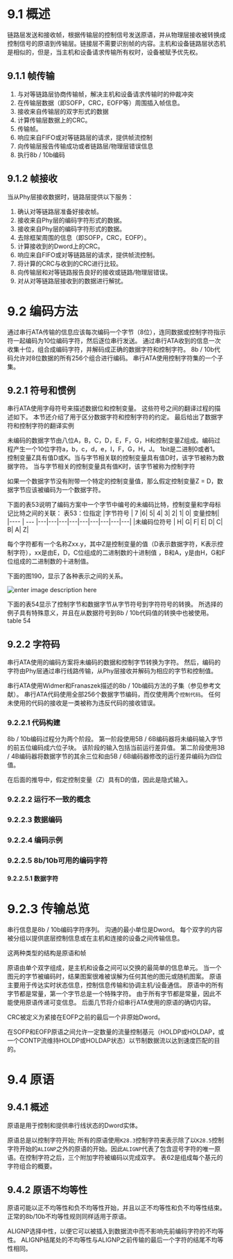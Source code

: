 # 9.1 概述
链路层发送和接收帧，根据传输层的控制信号发送原语，并从物理层接收被转换成控制信号的原语到传输层。链接层不需要识别帧的内容。主机和设备链路层状态机是相似的，但是，当主机和设备请求传输所有权时，设备被赋予优先权。


## 9.1.1 帧传输
1. 与对等链路层协商传输帧，解决主机和设备请求传输时的仲裁冲突
2. 在传输层数据（即SOFP，CRC，EOFP等）周围插入帧信息。
3. 接收来自传输层的双字形式的数据
4. 计算传输层数据上的CRC。
5. 传输帧。
6. 响应来自FIFO或对等链路层的请求，提供帧流控制
7. 向传输层报告传输成功或者链路层/物理层错误信息
8. 执行8b / 10b编码

## 9.1.2 帧接收
当从Phy层接收数据时，链路层提供以下服务：
1. 确认对等链路层准备好接收帧。
2. 接收来自Phy层的编码字符形式的数据。
3. 接收来自Phy层的编码字符形式的数据。
4. 去除框架周围的信息（即SOFP，CRC，EOFP）。
5. 计算接收到的Dword上的CRC。
6. 响应来自FIFO或对等链路层的请求，提供帧流控制。
7. 将计算的CRC与收到的CRC进行比较。
8. 向传输层和对等链路报告良好的接收或链路/物理层错误。
9. 对从对等链路层接收到的数据进行解扰。

# 9.2 编码方法
通过串行ATA传输的信息应该每次编码一个字节（8位），连同数据或控制字符指示符一起编码为10位编码字符，然后逐位串行发送。 通过串行ATA收到的信息一次收集十位，组合成编码字符，并解码成正确的数据字符和控制字符。 8b / 10b代码允许对8位数据的所有256个组合进行编码。 串行ATA使用控制字符集的一个子集。

## 9.2.1 符号和惯例
串行ATA使用字母符号来描述数据位和控制变量。 这些符号之间的翻译过程的描述如下。 本节还介绍了用于区分数据字符和控制字符的约定。 最后给出了数据字符和控制字符的翻译实例

未编码的数据字节由八位A，B，C，D，E，F，G，H和控制变量Z组成。编码过程产生一个10位字符a，b，c，d，e，I，F，G，H，J。 1bit是二进制0或者1。 控制变量Z具有值D或K。当与字节相关联的控制变量具有值D时，该字节被称为数据字符。 当与字节相关的控制变量具有值K时，该字节被称为控制字符

如果一个数据字节没有附带一个特定的控制变量值，那么假定控制变量Z = D，数据字节应该被编码为一个数据字符。

下面的表53说明了编码方案中一个字节中编号的未编码比特，控制变量和字母标记比特之间的关联：
表53：位指定
|字节符号   | 7 |6| 5| 4| 3| 2| 1| 0| 变量控制|
|---- | --- |---|---|---|---|---|---|---|---|---|
|未编码位符号 | H| G| F| E| D| C| B| A| Z|

每个字符都有一个名称Zxx.y，其中Z是控制变量的值（D表示数据字符，K表示控制字符），xx是由E，D，C位组成的二进制数的十进制值 ，B和A，y是由H，G和F位组成的二进制数的十进制值。

下面的图190，显示了各种表示之间的关系。

![enter image description here](https://github.com/kdurant/sata_controller/blob/master/doc/pic/ch9/Figure190.png)

下面的表54显示了控制字节和数据字节从字节符号到字符符号的转换。 所选择的例子具有特殊意义，并且在从数据符号到8b / 10b代码值的转换中也被使用。
table 54

## 9.2.2 字符码
串行ATA使用的编码方案将未编码的数据和控制字节转换为字符。 然后，编码的字符由Phy层通过串行线路传输，从Phy层接收并解码为相应的字节和控制值。

串行ATA使用Widmer和Franaszek描述的8b / 10b编码方法的子集（参见参考文献）。 串行ATA代码使用全部256个数据字节编码，而仅使用两个`控制代码`。 任何未使用的代码的接收是一类被称为违反代码的接收错误。

### 9.2.2.1 代码构建
8b / 10b编码过程分为两个阶段。 第一阶段使用5B / 6B编码器将未编码输入字节的前五位编码成六位子块。 该阶段的输入包括当前运行差异值。 第二阶段使用3B / 4B编码器将数据字节的其余三位和由5B / 6B编码器修改的运行差异编码为四位值。

在后面的推导中，假定控制变量（Z）具有D的值，因此是隐式输入。

### 9.2.2.2 运行不一致的概念

### 9.2.2.3 数据编码
### 9.2.2.4 编码示例
### 9.2.2.5 8b/10b可用的编码字符
#### 9.2.2.5.1 数据字符


# 9.2.3 传输总览
串行信息是8b / 10b编码字符序列。 沟通的最小单位是Dword。 每个双字的内容被分组以提供底层控制信息或在主机和连接的设备之间传输信息。

这两种类型的结构是原语和帧

原语由单个双字组成，是主机和设备之间可以交换的最简单的信息单元。 当一个图元的字节被编码时，结果图案很难被误解为任何其他的图元或随机图案。 原语主要用于传达实时状态信息，控制信息传输和协调主机/设备通信。 原语中的所有字节都是常量，第一个字节总是一个特殊字符。 由于所有字节都是常量，因此不能使用原语传递可变信息。 后面几节将介绍串行ATA使用的原语的确切内容。

CRC被定义为紧接在EOFP之前的最后一个非原始Dword。

在SOFP和EOFP原语之间允许一定数量的流量控制基元（HOLDP或HOLDAP，或一个CONTP流维持HOLDP或HOLDAP状态）以节制数据流以达到速度匹配的目的。


# 9.4 原语

## 9.4.1 概述
原语是用于控制和提供串行线状态的Dword实体。

原语总是以控制字符开始; 所有的原语使用`K28.3`控制字符来表示除了以`K28.5`控制字符开始的`ALIGNP`之外的原语的开始。因此`ALIGNP`代表了包含逗号字符的唯一原语。在控制字符之后，三个附加字符被编码以完成双字。
表62是组成每个基元的字符组合的概要。

## 9.4.2 原语不均等性
原语可能以正不均等性和负不均等性开始，并且以正不均等性和负不均等性结束。正常的8b/10b不均等性规则同样适用于原语。

ALIGNP选择中性，以便它可以被插入到数据流中而不影响先前编码字符的不均等性。 ALIGNP结尾处的不均等性与ALIGNP之前传输的最后一个字符的结尾不均等性相同。
